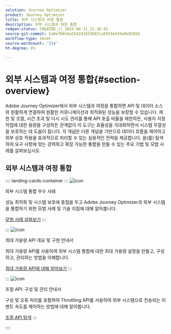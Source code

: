 ```yaml
---
solution: Journey Optimizer
product: Journey Optimizer
title: 외부 시스템과 여정 통합
description: 외부 시스템과 여정 통합
redpen-status: CREATED_||_2025-08-11_21-16-41
source-git-commit: 5a8ef88cba254241933607ca59156d35e0e92926
workflow-type: tm+mt
source-wordcount: '214'
ht-degree: 8%

---
```



# 외부 시스템과 여정 통합{#section-overview}

Adobe Journey Optimizer에서 외부 시스템과 여정을 통합하면 API 및 데이터 소스와 원활하게 연결하여 원활한 커뮤니케이션과 최적화된 성능을 보장할 수 있습니다. 제한 및 조절, 시간 초과 및 다시 시도 관리를 통해 API 호출 비율을 제한하든, 사용자 지정 작업에 대한 용량을 구성하든 관계없이 이 도구는 효율성을 극대화하면서 시스템 무결성을 보호하는 데 도움이 됩니다. 각 개념은 다른 개념을 기반으로 데이터 흐름을 제어하고 외부 상호 작용을 효과적으로 처리할 수 있는 실용적인 전략을 제공합니다. 을(를) 탐색하여 요구 사항에 맞는 강력하고 확장 가능한 통합을 만들 수 있는 주요 기법 및 모범 사례를 살펴보십시오.

## 외부 시스템과 여정 통합

:::: landing-cards-container
:::
![icon](https://cdn.experienceleague.adobe.com/icons/gear.svg?lang=ko)

외부 시스템 통합 우수 사례

성능 최적화 및 시스템 보호에 중점을 두고 Adobe Journey Optimizer과 외부 시스템을 통합하기 위한 모범 사례 및 기술 지침에 대해 알아봅니다.

[모범 사례 살펴보기](../using/configuration/external-systems.md)
:::

:::
![icon](https://cdn.experienceleague.adobe.com/icons/code-branch.svg?lang=ko)

최대 가용량 API 개요 및 구현 안내서

최대 가용량 API를 사용하여 외부 시스템 통합에 대한 최대 가용량 설정을 만들고, 구성하고, 관리하는 방법을 이해합니다.

[최대 가용량 API에 대해 알아보기](../using/configuration/capping.md)
:::

:::
![icon](https://cdn.experienceleague.adobe.com/icons/code-branch.svg?lang=ko)

조절 API: 구성 및 관리 안내서

구성 및 오류 처리를 포함하여 Throttling API를 사용하여 외부 시스템으로 전송되는 이벤트 속도를 제어하는 방법에 대해 알아봅니다.

[조절 API 탐색](../using/configuration/throttling.md)
:::

::::
